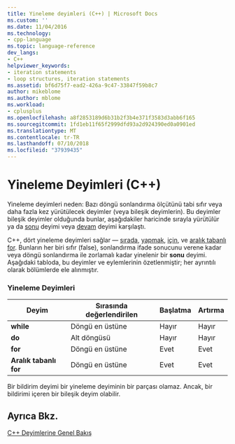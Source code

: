 ```yaml
---
title: Yineleme deyimleri (C++) | Microsoft Docs
ms.custom: ''
ms.date: 11/04/2016
ms.technology:
- cpp-language
ms.topic: language-reference
dev_langs:
- C++
helpviewer_keywords:
- iteration statements
- loop structures, iteration statements
ms.assetid: bf6d75f7-ead2-426a-9c47-33847f59b8c7
author: mikeblome
ms.author: mblome
ms.workload:
- cplusplus
ms.openlocfilehash: a8f2853189d6b31b2f3b4e371f3583d3abb6f165
ms.sourcegitcommit: 1fd1eb11f65f2999dfd93a2d924390ed0a0901ed
ms.translationtype: MT
ms.contentlocale: tr-TR
ms.lasthandoff: 07/10/2018
ms.locfileid: "37939435"
---
```

# <a name="iteration-statements-c"></a>Yineleme Deyimleri (C++)
Yineleme deyimleri neden: Bazı döngü sonlandırma ölçütünü tabi sıfır veya daha fazla kez yürütülecek deyimler (veya bileşik deyimlerin). Bu deyimler bileşik deyimler olduğunda bunlar, aşağıdakiler haricinde sırayla yürütülür ya da [sonu](../cpp/break-statement-cpp.md) deyimi veya [devam](../cpp/continue-statement-cpp.md) deyimi karşılaştı.  
  
 C++, dört yineleme deyimleri sağlar — [sırada](../cpp/while-statement-cpp.md), [yapmak](../cpp/do-while-statement-cpp.md), [için](../cpp/for-statement-cpp.md), ve [aralık tabanlı for](../cpp/range-based-for-statement-cpp.md). Bunların her biri sıfır (false), sonlandırma ifade sonucunu verene kadar veya döngü sonlandırma ile zorlamalı kadar yinelenir bir **sonu** deyimi. Aşağıdaki tabloda, bu deyimler ve eylemlerinin özetlenmiştir; her ayrıntılı olarak bölümlerde ele alınmıştır.  
  
### <a name="iteration-statements"></a>Yineleme Deyimleri  
  
|Deyim|Sırasında değerlendirilen|Başlatma|Artırma|  
|---------------|------------------|--------------------|---------------|  
|**while**|Döngü en üstüne|Hayır|Hayır|  
|**do**|Alt döngüsü|Hayır|Hayır|  
|**for**|Döngü en üstüne|Evet|Evet|  
|**Aralık tabanlı for**|Döngü en üstüne|Evet|Evet|  
  
 Bir bildirim deyimi bir yineleme deyiminin bir parçası olamaz. Ancak, bir bildirimi içeren bir bileşik deyim olabilir.  
  
## <a name="see-also"></a>Ayrıca Bkz.  
 [C++ Deyimlerine Genel Bakış](../cpp/overview-of-cpp-statements.md)